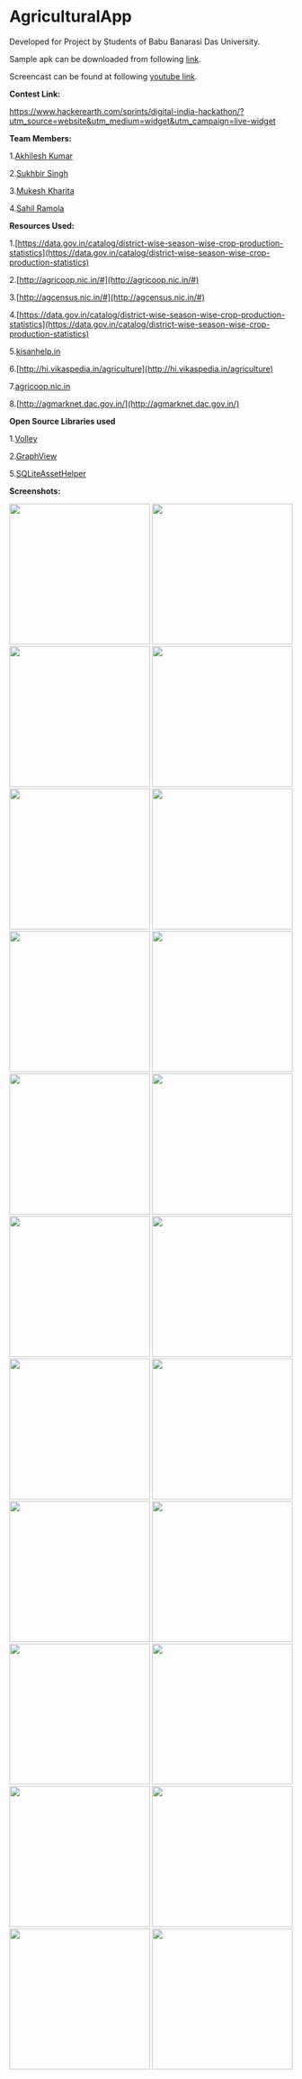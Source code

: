 # AgriculturalApp
Developed for Project by Students of Babu Banarasi Das University.

Sample apk can be downloaded from following  [link](https://github.com/sukhbir-singh/AgriculturalApp/blob/master/sample%20apk/Agricultural%20App_1.0.apk).

Screencast can be found at following [youtube link](https://youtu.be/-mDYZHtcagk).


**Contest Link:**

https://www.hackerearth.com/sprints/digital-india-hackathon/?utm_source=website&utm_medium=widget&utm_campaign=live-widget


**Team Members:**

1.[Akhilesh Kumar](https://github.com/akhilesh26)

2.[Sukhbir Singh](https://github.com/sukhbir-singh)

3.[Mukesh Kharita](https://github.com/mukeshkharita)

4.[Sahil Ramola](https://github.com/RamolaWeb)


**Resources Used:**

1.[https://data.gov.in/catalog/district-wise-season-wise-crop-production-statistics](https://data.gov.in/catalog/district-wise-season-wise-crop-production-statistics)

2.[http://agricoop.nic.in/#](http://agricoop.nic.in/#)

3.[http://agcensus.nic.in/#](http://agcensus.nic.in/#)

4.[https://data.gov.in/catalog/district-wise-season-wise-crop-production-statistics](https://data.gov.in/catalog/district-wise-season-wise-crop-production-statistics)

5.[kisanhelp.in](kisanhelp.in)

6.[http://hi.vikaspedia.in/agriculture](http://hi.vikaspedia.in/agriculture)

7.[agricoop.nic.in](agricoop.nic.in)

8.[http://agmarknet.dac.gov.in/](http://agmarknet.dac.gov.in/)


**Open Source Libraries used**

1.[Volley](https://github.com/mcxiaoke/android-volley)

2.[GraphView](https://github.com/jjoe64/GraphView)

5.[SQLiteAssetHelper](https://github.com/jgilfelt/android-sqlite-asset-helper)

**Screenshots:**


<img src="https://github.com/sukhbir-singh/AgriculturalApp/blob/master/screenshots/2.png" width="250">
<img src="https://github.com/sukhbir-singh/AgriculturalApp/blob/master/screenshots/3.png" width="250">
<img src="https://github.com/sukhbir-singh/AgriculturalApp/blob/master/screenshots/4.png" width="250">
<img src="https://github.com/sukhbir-singh/AgriculturalApp/blob/master/screenshots/5.png" width="250">
<img src="https://github.com/sukhbir-singh/AgriculturalApp/blob/master/screenshots/6.png" width="250">
<img src="https://github.com/sukhbir-singh/AgriculturalApp/blob/master/screenshots/7.png" width="250">
<img src="https://github.com/sukhbir-singh/AgriculturalApp/blob/master/screenshots/8.png" width="250">
<img src="https://github.com/sukhbir-singh/AgriculturalApp/blob/master/screenshots/9.png" width="250">
<img src="https://github.com/sukhbir-singh/AgriculturalApp/blob/master/screenshots/10.png" width="250">
<img src="https://github.com/sukhbir-singh/AgriculturalApp/blob/master/screenshots/11.png" width="250">
<img src="https://github.com/sukhbir-singh/AgriculturalApp/blob/master/screenshots/12.png" width="250">
<img src="https://github.com/sukhbir-singh/AgriculturalApp/blob/master/screenshots/13.png" width="250">
<img src="https://github.com/sukhbir-singh/AgriculturalApp/blob/master/screenshots/14.png" width="250">
<img src="https://github.com/sukhbir-singh/AgriculturalApp/blob/master/screenshots/15.png" width="250">
<img src="https://github.com/sukhbir-singh/AgriculturalApp/blob/master/screenshots/16.png" width="250">
<img src="https://github.com/sukhbir-singh/AgriculturalApp/blob/master/screenshots/17.png" width="250">
<img src="https://github.com/sukhbir-singh/AgriculturalApp/blob/master/screenshots/18.png" width="250">
<img src="https://github.com/sukhbir-singh/AgriculturalApp/blob/master/screenshots/19.png" width="250">
<img src="https://github.com/sukhbir-singh/AgriculturalApp/blob/master/screenshots/20.png" width="250">
<img src="https://github.com/sukhbir-singh/AgriculturalApp/blob/master/screenshots/21.png" width="250">
<img src="https://github.com/sukhbir-singh/AgriculturalApp/blob/master/screenshots/22.png" width="250">
<img src="https://github.com/sukhbir-singh/AgriculturalApp/blob/master/screenshots/23.png" width="250">
